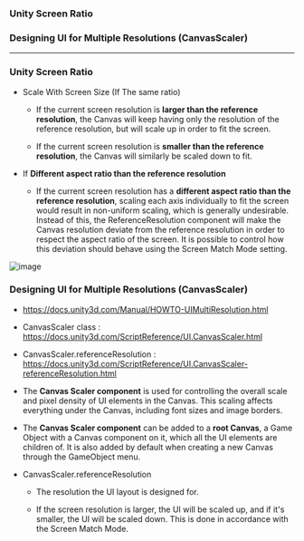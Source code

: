 
### Unity Screen Ratio
### Designing UI for Multiple Resolutions (CanvasScaler)

------------------------------------------------------------------------------

### Unity Screen Ratio

* Scale With Screen Size (If The same ratio)
  * If the current screen resolution is **larger than the reference resolution**, the Canvas will keep having only the resolution of the reference resolution, but will scale up in order to fit the screen.
  
  * If the current screen resolution is **smaller than the reference resolution**, the Canvas will similarly be scaled down to fit.


* If **Different aspect ratio than the reference resolution**
  * If the current screen resolution has a **different aspect ratio than the reference resolution**, scaling each axis individually to fit the screen would result in non-uniform scaling, which is generally undesirable. Instead of this, the ReferenceResolution component will make the Canvas resolution deviate from the reference resolution in order to respect the aspect ratio of the screen. It is possible to control how this deviation should behave using the Screen Match Mode setting.

![image](https://github.com/leminhtuan2015/Today-I-Learn/blob/master/mobile_unity/unity_screen_ratio.jpg)


### Designing UI for Multiple Resolutions (CanvasScaler)

* https://docs.unity3d.com/Manual/HOWTO-UIMultiResolution.html
* CanvasScaler class : https://docs.unity3d.com/ScriptReference/UI.CanvasScaler.html
* CanvasScaler.referenceResolution : https://docs.unity3d.com/ScriptReference/UI.CanvasScaler-referenceResolution.html

* The **Canvas Scaler component** is used for controlling the overall scale and pixel density of UI elements in the Canvas. This scaling affects everything under the Canvas, including font sizes and image borders.

* The **Canvas Scaler component** can be added to a **root Canvas**, a Game Object with a Canvas component on it, which all the UI elements are children of. It is also added by default when creating a new Canvas through the GameObject
 menu.
 
* CanvasScaler.referenceResolution
  * The resolution the UI layout is designed for.

  * If the screen resolution is larger, the UI will be scaled up, and if it's smaller, the UI will be scaled down. This is done in accordance with the Screen Match Mode.
 
 
